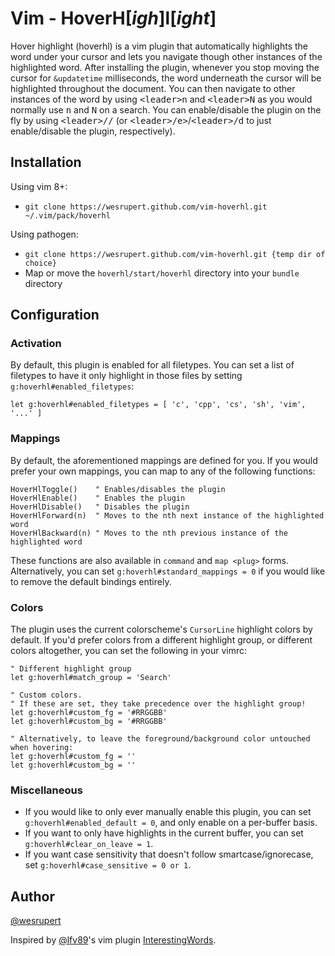 # Vim - HoverH[*igh*]l[*ight*]

Hover highlight (hoverhl) is a vim plugin that automatically highlights the word under your cursor and lets you navigate though other instances of the highlighted word. After installing the plugin, whenever you stop moving the cursor for `&updatetime` milliseconds, the word underneath the cursor will be highlighted throughout the document. You can then navigate to other instances of the word by using <kbd>&lt;leader&gt;n</kbd> and <kbd>&lt;leader&gt;N</kbd> as you would normally use <kbd>n</kbd> and <kbd>N</kbd> on a search. You can enable/disable the plugin on the fly by using <kbd>&lt;leader&gt;//</kbd> (or <kbd>&lt;leader>/e&gt;</kbd>/<kbd>&lt;leader&gt;/d</kbd> to just enable/disable the plugin, respectively).

## Installation

Using vim 8+:

- `git clone https://wesrupert.github.com/vim-hoverhl.git ~/.vim/pack/hoverhl`

Using pathogen:

- `git clone https://wesrupert.github.com/vim-hoverhl.git {temp dir of choice}`
- Map or move the `hoverhl/start/hoverhl` directory into your `bundle` directory

## Configuration

### Activation

By default, this plugin is enabled for all filetypes. You can set a list of filetypes to have it only highlight in those files by setting `g:hoverhl#enabled_filetypes`:

```vim
let g:hoverhl#enabled_filetypes = [ 'c', 'cpp', 'cs', 'sh', 'vim', '...' ]
```

### Mappings

By default, the aforementioned mappings are defined for you. If you would prefer your own mappings, you can map to any of the following functions:

```vim
HoverHlToggle()    " Enables/disables the plugin
HoverHlEnable()    " Enables the plugin
HoverHlDisable()   " Disables the plugin
HoverHlForward(n)  " Moves to the nth next instance of the highlighted word
HoverHlBackward(n) " Moves to the nth previous instance of the highlighted word
```

These functions are also available in `command` and `map <plug>` forms. Alternatively, you can set `g:hoverhl#standard_mappings = 0` if you would like to remove the default bindings entirely.

### Colors

The plugin uses the current colorscheme's `CursorLine` highlight colors by default. If you'd prefer colors from a different highlight group, or different colors altogether, you can set the following in your vimrc:

```vim
" Different highlight group
let g:hoverhl#match_group = 'Search'

" Custom colors.
" If these are set, they take precedence over the highlight group!
let g:hoverhl#custom_fg = '#RRGGBB'
let g:hoverhl#custom_bg = '#RRGGBB'

" Alternatively, to leave the foreground/background color untouched when hovering:
let g:hoverhl#custom_fg = ''
let g:hoverhl#custom_bg = ''
```
### Miscellaneous

- If you would like to only ever manually enable this plugin, you can set `g:hoverhl#enabled_default = 0`, and only enable on a per-buffer basis.
- If you want to only have highlights in the current buffer, you can set `g:hoverhl#clear_on_leave = 1`.
- If you want case sensitivity that doesn't follow smartcase/ignorecase, set `g:hoverhl#case_sensitive = 0 or 1`.


## Author

[@wesrupert](https://twitter.com/wesrupert)

Inspired by [@lfv89](http://twitter.com/lfv89)'s vim plugin [InterestingWords](https://github.com/lfv89/vim-interestingwords).

